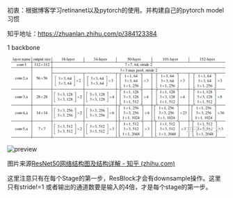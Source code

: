 初衷：根据博客学习retinanet以及pytorch的使用。并构建自己的pytorch model习惯

知乎地址：https://zhuanlan.zhihu.com/p/384123384



1 backbone

![preview](imgs/v2-3652f91ecc0683fa73d03fa99c26ab82_r.jpg)

![preview](https://pic1.zhimg.com/v2-b1ac9497249c5de6b812b1af729f4c44_r.jpg)

图片来源[ResNet50网络结构图及结构详解 - 知乎 (zhihu.com)](https://zhuanlan.zhihu.com/p/353235794)

这里注意只有在每个Stage的第一步，ResBlock才会有downsample操作。这里只有stride!=1 或者输出的通道数要是输入的4倍，才是每个stage的第一步。

